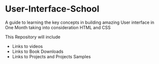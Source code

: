 # User-Interface-School
A guide to learning the key concepts in building amazing User interface in One Month taking into consideration HTML and CSS

This Repository will include 
- Links to videos
- Links to Book Downloads
- Links to Projects and Projects Samples
